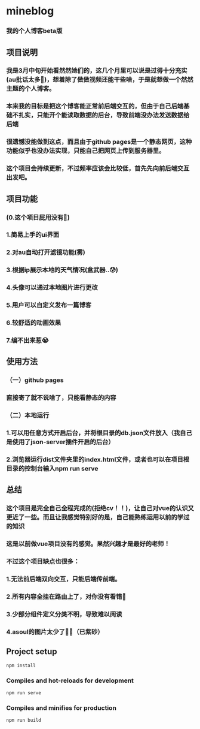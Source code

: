 # mineblog
### 我的个人博客beta版

## 项目说明
### 我是3月中旬开始看然然她们的，这几个月里可以说是过得十分充实(au批话太多🤣)，想着除了做做视频还能干些啥，于是就想做一个然然主题的个人博客。
### 本来我的目标是把这个博客能正常前后端交互的，但由于自己后端基础不扎实，只能开个能读取数据的后台，导致前端没办法发送数据给后端
### 很遗憾没能做到这点，而且由于github pages是一个静态网页，这种功能似乎也没办法实现，只能自己把网页上传到服务器里。
### 这个项目会持续更新，不过频率应该会比较低，首先先向前后端交互出发吧。

## 项目功能
### (0.这个项目屁用没有🤣)
### 1.简易上手的ui界面
### 2.对au自动打开滤镜功能(雾)
### 3.根据ip展示本地的天气情况(盒武器..😰)
### 4.头像可以通过本地图片进行更改
### 5.用户可以自定义发布一篇博客
### 6.较舒适的动画效果
### 7.编不出来惹😭

## 使用方法
### （一）github pages
### 直接寄了就不说啥了，只能看静态的内容
### （二）本地运行
### 1.可以用任意方式开启后台，并将根目录的db.json文件放入（我自己是使用了json-server插件开启的后台）
### 2.浏览器运行dist文件夹里的index.html文件，或者也可以在项目根目录的控制台输入npm run serve

## 总结
### 这个项目是完全自己全程完成的(拒绝cv！！)，让自己对vue的认识又更近了一些。而且让我感觉特别好的是，自己能熟练运用以前的学过的知识
### 这是以前做vue项目没有的感觉。果然兴趣才是最好的老师！
### 不过这个项目缺点也很多：
###  1.无法前后端双向交互，只能后端传前端。
###  2.所有内容全挂在路由上了，对你没有看错👋
###  3.少部分组件定义分类不明，导致难以阅读
###  4.asoul的图片太少了🤦‍♂️（已紫砂）
## Project setup
```
npm install
```

### Compiles and hot-reloads for development
```
npm run serve
```

### Compiles and minifies for production
```
npm run build
```
